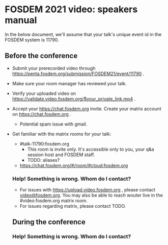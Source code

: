 # FOSDEM 2021 video: speakers manual

In the below document, we'll assume that your talk's unique event id in the FOSDEM system is 11790.

## Before the conference
- Submit your prerecorded video through https://penta.fosdem.org/submission/FOSDEM21/event/11790 .
- Make sure your room manager has reviewed your talk.
- Verify your uploaded video on https://validate.video.fosdem.org/$your_private_link.mp4 .

- Accept your https://chat.fosdem.org invite. Create your matrix account on https://chat.fosdem.org .
  - Potential spam issue with gmail.

- Get familiar with the matrix rooms for your talk:
  - #talk-11790:fosdem.org
    - This room is invite only. It's accessible only to you, your q&a session host and FOSDEM staff.
    - TODO: aliases?
  - https://chat.fosdem.org/#/room/#cloud:fosdem.org
  
  ### Help! Something is wrong. Whom do I contact?
  - For issues with https://upload.video.fosdem.org , please contact video@fosdem.org. You may also be able to reach wouter live in the #video:fosdem.org matrix room.
  - For issues regarding matrix, please contact TODO.
  
  ## During the conference
  
  ### Help! Something is wrong. Whom do I contact?
